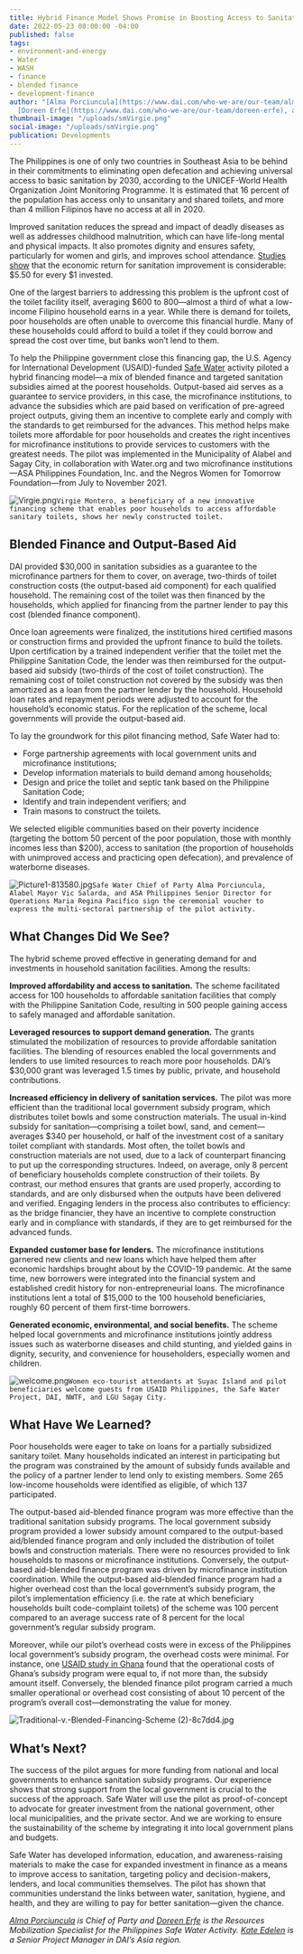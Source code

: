 ```yaml
---
title: Hybrid Finance Model Shows Promise in Boosting Access to Sanitation
date: 2022-05-23 08:00:00 -04:00
published: false
tags:
- environment-and-energy
- Water
- WASH
- finance
- blended finance
- development-finance
author: "[Alma Porciuncula](https://www.dai.com/who-we-are/our-team/alma-porciuncula),
  [Doreen Erfe](https://www.dai.com/who-we-are/our-team/doreen-erfe), and [Kate Edelen](https://www.linkedin.com/in/katherine-kate-edelen-59ba8911/)"
thumbnail-image: "/uploads/smVirgie.png"
social-image: "/uploads/smVirgie.png"
publication: Developments
---
```


The Philippines is one of only two countries in Southeast Asia to be behind in their commitments to eliminating open defecation and achieving universal access to basic sanitation by 2030, according to the UNICEF-World Health Organization Joint Monitoring Programme. It is estimated that 16 percent of the population has access only to unsanitary and shared toilets, and more than 4 million Filipinos have no access at all in 2020.

Improved sanitation reduces the spread and impact of deadly diseases as well as addresses childhood malnutrition, which can have life-long mental and physical impacts. It also promotes dignity and ensures safety, particularly for women and girls, and improves school attendance. [Studies show](https://news.un.org/en/story/2014/11/484032-every-dollar-invested-water-sanitation-brings-four-fold-return-costs-un#:~:text=%E2%80%9CEconomic%20benefits%20include%20an%20overall,society%2C%E2%80%9D%20the%20report%20said.) that the economic return for sanitation improvement is considerable: $5.50 for every $1 invested.





One of the largest barriers to addressing this problem is the upfront cost of the toilet facility itself, averaging $600 to 800—almost a third of what a low-income Filipino household earns in a year. While there is demand for toilets, poor households are often unable to overcome this financial hurdle. Many of these households could afford to build a toilet if they could borrow and spread the cost over time, but banks won’t lend to them.

To help the Philippine government close this financing gap, the U.S. Agency for International Development (USAID)-funded [Safe Water](https://www.dai.com/our-work/projects/philippines-safe-water) activity piloted a hybrid financing model—a mix of blended finance and targeted sanitation subsidies aimed at the poorest households. Output-based aid serves as a guarantee to service providers, in this case, the microfinance institutions, to advance the subsidies which are paid based on verification of pre-agreed project outputs, giving them an incentive to complete early and comply with the standards to get reimbursed for the advances. This method helps make toilets more affordable for poor households and creates the right incentives for microfinance institutions to provide services to customers with the greatest needs. The pilot was implemented in the Municipality of Alabel and Sagay City, in collaboration with Water.org and two microfinance institutions—ASA Philippines Foundation, Inc. and the Negros Women for Tomorrow Foundation—from July to November 2021. 

![Virgie.png](/uploads/Virgie.png)`Virgie Montero, a beneficiary of a new innovative financing scheme that enables poor households to access affordable sanitary toilets, shows her newly constructed toilet.`

## Blended Finance and Output-Based Aid 

DAI provided $30,000 in sanitation subsidies as a guarantee to the microfinance partners for them to cover, on average, two-thirds of toilet construction costs (the output-based aid component) for each qualified household. The remaining cost of the toilet was then financed by the households, which applied for financing from the partner lender to pay this cost (blended finance component). 

Once loan agreements were finalized, the institutions hired certified masons or construction firms and provided the upfront finance to build the toilets. Upon certification by a trained independent verifier that the toilet met the Philippine Sanitation Code, the lender was then reimbursed for the output-based aid subsidy (two-thirds of the cost of toilet construction). The remaining cost of toilet construction not covered by the subsidy was then amortized as a loan from the partner lender by the household. Household loan rates and repayment periods were adjusted to account for the household’s economic status. For the replication of the scheme, local governments will provide the output-based aid.

To lay the groundwork for this pilot financing method, Safe Water had to: 
* Forge partnership agreements with local government units and microfinance institutions;
* Develop information materials to build demand among households;
* Design and price the toilet and septic tank based on the Philippine Sanitation Code;
* Identify and train independent verifiers; and
* Train masons to construct the toilets.

We selected eligible communities based on their poverty incidence (targeting the bottom 50 percent of the poor population, those with monthly incomes less than $200), access to sanitation (the proportion of households with unimproved access and practicing open defecation), and prevalence of waterborne diseases. 

![Picture1-813580.jpg](/uploads/Picture1-813580.jpg)`Safe Water Chief of Party Alma Porciuncula, Alabel Mayor Vic Salarda, and ASA Philippines Senior Director for Operations Maria Regina Pacifico sign the ceremonial voucher to express the multi-sectoral partnership of the pilot activity.`

## What Changes Did We See?

The hybrid scheme proved effective in generating demand for and investments in household sanitation facilities. Among the results:

**Improved affordability and access to sanitation.** The scheme facilitated access for 100 households to affordable sanitation facilities that comply with the Philippine Sanitation Code, resulting in 500 people gaining access to safely managed and affordable sanitation.

**Leveraged resources to support demand generation.** The grants stimulated the mobilization of resources to provide affordable sanitation facilities. The blending of resources enabled the local governments and lenders to use limited resources to reach more poor households. DAI’s $30,000 grant was leveraged 1.5 times by public, private, and household contributions.

**Increased efficiency in delivery of sanitation services.** The pilot was more efficient than the traditional local government subsidy program, which distributes toilet bowls and some construction materials. The usual in-kind subsidy for sanitation—comprising a toilet bowl, sand, and cement—averages $340 per household, or half of the investment cost of a sanitary toilet compliant with standards. Most often, the toilet bowls and construction materials are not used, due to a lack of counterpart financing to put up the corresponding structures. Indeed, on average, only 8 percent of beneficiary households complete construction of their toilets. By contrast, our method ensures that grants are used properly, according to standards, and are only disbursed when the outputs have been delivered and verified. Engaging lenders in the process also contributes to efficiency: as the bridge financier, they have an incentive to complete construction early and in compliance with standards, if they are to get reimbursed for the advanced funds. 

**Expanded customer base for lenders.** The microfinance institutions garnered new clients and new loans which have helped them after economic hardships brought about by the COVID-19 pandemic. At the same time, new borrowers were integrated into the financial system and established credit history for non-entrepreneurial loans. The microfinance institutions lent a total of $15,000 to the 100 household beneficiaries, roughly 60 percent of them first-time borrowers.
  
**Generated economic, environmental, and social benefits.** The scheme helped local governments and microfinance institutions jointly address issues such as waterborne diseases and child stunting, and yielded gains in dignity, security, and convenience for householders, especially women and children.  

![welcome.png](/uploads/welcome.png)`Women eco-tourist attendants at Suyac Island and pilot beneficiaries welcome guests from USAID Philippines, the Safe Water Project, DAI, NWTF, and LGU Sagay City.` 

## What Have We Learned?

Poor households were eager to take on loans for a partially subsidized sanitary toilet. Many households indicated an interest in participating but the program was constrained by the amount of subsidy funds available and the policy of a partner lender to lend only to existing members. Some 265 low-income households were identified as eligible, of which 137 participated.

The output-based aid-blended finance program was more effective than the traditional sanitation subsidy programs. The local government subsidy program provided a lower subsidy amount compared to the output-based aid/blended finance program and only included the distribution of toilet bowls and construction materials. There were no resources provided to link households to masons or microfinance institutions. Conversely, the output-based aid-blended finance program was driven by microfinance institution coordination. While the output-based aid-blended finance program had a higher overhead cost than the local government’s subsidy program, the pilot’s implementation efficiency (i.e. the rate at which beneficiary households built code-complaint toilets) of the scheme was 100 percent compared to an average success rate of 8 percent for the local government’s regular subsidy program.

Moreover, while our pilot’s overhead costs were in excess of the Philippines local government’s subsidy program, the overhead costs were minimal. For instance, one [USAID study in Ghana](https://pdf.usaid.gov/pdf_docs/PA00Z7JC.pdf) found that the operational costs of Ghana’s subsidy program were equal to, if not more than, the subsidy amount itself. Conversely, the blended finance pilot program carried a much smaller operational or overhead cost consisting of about 10 percent of the program’s overall cost—demonstrating the value for money.

![Traditional-v.-Blended-Financing-Scheme (2)-8c7dd4.jpg](/uploads/Traditional-v.-Blended-Financing-Scheme%20(2)-8c7dd4.jpg)

## What’s Next?

The success of the pilot argues for more funding from national and local governments to enhance sanitation subsidy programs. Our experience shows that strong support from the local government is crucial to the success of the approach. Safe Water will use the pilot as proof-of-concept to advocate for greater investment from the national government, other local municipalities, and the private sector. And we are working to ensure the sustainability of the scheme by integrating it into local government plans and budgets.

Safe Water has developed information, education, and awareness-raising materials to make the case for expanded investment in finance as a means to improve access to sanitation, targeting policy and decision-makers, lenders, and local communities themselves. The pilot has shown that communities understand the links between water, sanitation, hygiene, and health, and they are willing to pay for better sanitation—given the chance.

*[Alma Porciuncula](https://www.dai.com/who-we-are/our-team/alma-porciuncula) is Chief of Party and [Doreen Erfe](https://www.dai.com/who-we-are/our-team/doreen-erfe) is the Resources Mobilization Specialist for the Philippines Safe Water Activity. [Kate Edelen](https://www.linkedin.com/in/katherine-kate-edelen-59ba8911/) is a Senior Project Manager in DAI’s Asia region.*